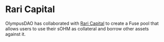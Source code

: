 # Rari Capital

OlympusDAO has collaborated with [Rari Capital](https://rari.capital) to create a Fuse pool that allows users to use their sOHM as collateral and borrow other assets against it.
